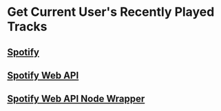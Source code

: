 # Get Current User's Recently Played Tracks

## [Spotify](https://open.spotify.com)

## [Spotify Web API](https://developer.spotify.com/documentation/web-api/)

## [Spotify Web API Node Wrapper](https://github.com/thelinmichael/spotify-web-api-node)
